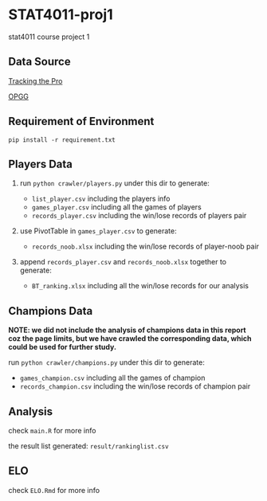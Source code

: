 # STAT4011-proj1
stat4011 course project 1


## Data Source
[Tracking the Pro](https://www.trackingthepros.com/bootcamp)

[OPGG](https://euw.op.gg)


## Requirement of Environment
`pip install -r requirement.txt`


## Players Data
1. run `python crawler/players.py` under this dir to generate:

    + `list_player.csv` including the players info
    + `games_player.csv` including all the games of players
    + `records_player.csv` including the win/lose records of players pair

2. use PivotTable in `games_player.csv` to generate: 

    + `records_noob.xlsx` including the win/lose records of player-noob pair

3. append `records_player.csv` and `records_noob.xlsx` together to generate:

    + `BT_ranking.xlsx` including all the win/lose records for our analysis


## Champions Data
**NOTE: we did not include the analysis of champions data in this report coz the page limits, but we have crawled the corresponding data, which could be used for further study.**

run `python crawler/champions.py` under this dir to generate:

+ `games_champion.csv` including all the games of champion
+ `records_champion.csv` including the win/lose records of champion pair


## Analysis
check `main.R` for more info

the result list generated: `result/rankinglist.csv`

## ELO
check `ELO.Rmd` for more info

